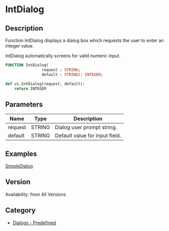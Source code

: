 # IntDialog

## Description
Function IntDialog displays a dialog box which requests the user to enter an integer value. 

IntDialog automatically screens for valid numeric input.

```pascal
FUNCTION IntDialog(
				request : STRING;
				default : STRING): INTEGER;
```

```python
def vs.IntDialog(request, default):
    return INTEGER
```

## Parameters
|Name|Type|Description|
|---|---|---|
|request|STRING|Dialog user prompt string.|
|default|STRING|Default value for input field.|

## Examples
[SimpleDialog](examples/SimpleDialog.md)

## Version
Availability: from All Versions

## Category
* [Dialogs - Predefined](../Categories/Dialogs%20-%20Predefined.md)
